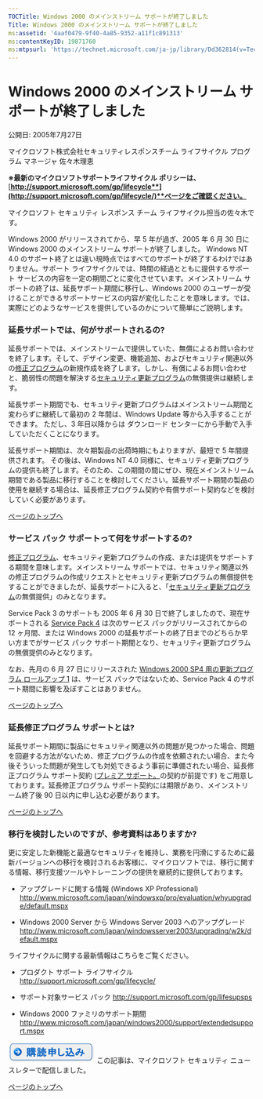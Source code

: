 ```yaml
---
TOCTitle: Windows 2000 のメインストリーム サポートが終了しました
Title: Windows 2000 のメインストリーム サポートが終了しました
ms:assetid: '4aaf0479-9f40-4a85-9352-a11f1c891313'
ms:contentKeyID: 19871760
ms:mtpsurl: 'https://technet.microsoft.com/ja-jp/library/Dd362814(v=TechNet.10)'
---
```


Windows 2000 のメインストリーム サポートが終了しました
======================================================

公開日: 2005年7月27日

マイクロソフト株式会社セキュリティレスポンスチーム ライフサイクル プログラム マネージャ 佐々木理恵

**※最新のマイクロソフトサポートライフサイクル** **ポリシーは、**[**http://support.microsoft.com/gp/lifecycle**](http://support.microsoft.com/gp/lifecycle/)**ページをご確認ください。**

マイクロソフト セキュリティ レスポンス チーム ライフサイクル担当の佐々木です。

Windows 2000 がリリースされてから、早 5 年が過ぎ、2005 年 6 月 30 日に Windows 2000 のメインストリーム サポートが終了しました。 Windows NT 4.0 のサポート終了とは違い現時点ではすべてのサポートが終了するわけではありません。サポート ライフサイクルでは、時間の経過とともに提供するサポート サービスの内容を一定の期間ごとに変化させています。メインストリーム サポートの終了は、延長サポート期間に移行し、Windows 2000 のユーザーが受けることができるサポートサービスの内容が変化したことを意味します。では、実際にどのようなサービスを提供しているのかについて簡単にご説明します。

### 延長サポートでは、何がサポートされるの?

延長サポートでは、メインストリームで提供していた、無償によるお問い合わせを終了します。そして、デザイン変更、機能追加、およびセキュリティ関連以外の[修正プログラム](http://go.microsoft.com/fwlink/?linkid=138187)の新規作成を終了します。しかし、有償によるお問い合わせと、脆弱性の問題を解決する[セキュリティ更新プログラム](http://go.microsoft.com/fwlink/?linkid=138188)の無償提供は継続します。

延長サポート期間でも、セキュリティ更新プログラムはメインストリーム期間と変わらずに継続して最初の 2 年間は、Windows Update 等から入手することができます。 ただし、3 年目以降からは ダウンロード センターにから手動で入手していただくことになります。

延長サポート期間は、次々期製品の出荷時期にもよりますが、最短で 5 年間提供されます。 その後は、Windows NT 4.0 同様に、セキュリティ更新プログラムの提供も終了します。そのため、この期間の間にぜひ、現在メインストリーム期間である製品に移行することを検討してください。延長サポート期間の製品の使用を継続する場合は、延長修正プログラム契約や有償サポート契約などを検討していく必要があります。

[](#mainsection)[ページのトップへ](#mainsection)

### サービス パック サポートって何をサポートするの?

[修正プログラム](http://go.microsoft.com/fwlink/?linkid=138187)、セキュリティ更新プログラムの作成、または提供をサポートする期間を意味します。メインストリーム サポートでは、セキュリティ関連以外の修正プログラムの作成リクエストとセキュリティ更新プログラムの無償提供をすることができましたが、延長サポートに入ると、「[セキュリティ更新プログラム](http://go.microsoft.com/fwlink/?linkid=138188)の無償提供」のみとなります。

Service Pack 3 のサポートも 2005 年 6 月 30 日で終了しましたので、現在サポートされる [Service Pack 4](http://www.microsoft.com/japan/windows2000/downloads/servicepacks/sp4/default.asp) は次のサービス パックがリリースされてからの 12 ヶ月間、または Windows 2000 の延長サポートの終了日までのどちらか早い方までがサービス パック サポート期間となり、セキュリティ更新プログラムの無償提供のみとなります。

なお、先月の 6 月 27 日にリリースされた [Windows 2000 SP4 用の更新プログラム ロールアップ 1](http://technet.microsoft.com/ja-jp/library/dd362814.aspx) は、サービス パックではないため、Service Pack 4 のサポート期間に影響を及ぼすことはありません。

[](#mainsection)[ページのトップへ](#mainsection)

### 延長修正プログラム サポートとは?

延長サポート期間に製品にセキュリティ関連以外の問題が見つかった場合、問題を回避する方法がないため、修正プログラムの作成を依頼されたい場合、また今後そういった問題が発生しても対処できるよう事前に準備されたい場合、延長修正プログラム サポート契約 ([プレミア サポート。](http://technet.microsoft.com/ja-jp/library/dd362814)の契約が前提です) をご用意しております。延長修正プログラム サポート契約には期限があり、メインストリーム終了後 90 日以内に申し込む必要があります。

[](#mainsection)[ページのトップへ](#mainsection)

### 移行を検討したいのですが、参考資料はありますか?

更に安定した新機能と最適なセキュリティを維持し、業務を円滑にするために最新バージョンへの移行を検討されるお客様に、マイクロソフトでは、移行に関する情報、移行支援ツールやトレーニングの提供を継続的に提供しております。

-   アップグレードに関する情報 (Windows XP Professional)
    <http://www.microsoft.com/japan/windowsxp/pro/evaluation/whyupgrade/default.mspx>

-   Windows 2000 Server から Windows Server 2003 へのアップグレード
    <http://www.microsoft.com/japan/windowsserver2003/upgrading/w2k/default.mspx>

ライフサイクルに関する最新情報はこちらをご覧ください。

-   プロダクト サポート ライフサイクル
    <http://support.microsoft.com/gp/lifecycle/>

-   サポート対象サービス パック
    <http://support.microsoft.com/gp/lifesupsps>

-   Windows 2000 ファミリのサポート期間
    <http://www.microsoft.com/japan/windows2000/support/extendedsupport.mspx>

[![](images/Dd362814.btn_reg_today(ja-jp,TechNet.10).jpg)](http://technet.microsoft.com/ja-jp/library/dd362958)
この記事は、マイクロソフト セキュリティ ニュースレターで配信しました。

[](#mainsection)[ページのトップへ](#mainsection)
